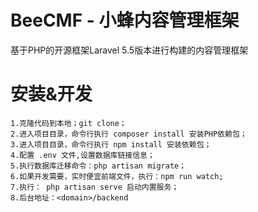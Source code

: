 # BeeCMF - 小蜂内容管理框架
  基于PHP的开源框架Laravel 5.5版本进行构建的内容管理框架

# 安装&开发

    1.克隆代码到本地；git clone；
    2.进入项目目录，命令行执行 composer install 安装PHP依赖包；
    3.进入项目目录，命令行执行 npm install 安装依赖包；
    4.配置 .env 文件,设置数据库链接信息；
    5.执行数据库迁移命令：php artisan migrate；
    6.如果开发需要，实时便宜前端文件，执行：npm run watch;
    7.执行： php artisan serve 启动内置服务；
    8.后台地址：<domain>/backend

